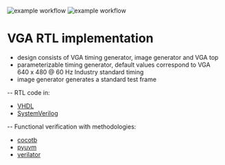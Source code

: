 ![example workflow](https://github.com/npatsiatzis/vga/actions/workflows/regression.yml/badge.svg)
![example workflow](https://github.com/npatsiatzis/vga/actions/workflows/formal.yml/badge.svg)

# VGA RTL implementation

- design consists of VGA timing generator, image generator and VGA top
- parameterizable timing generator, default values correspond to VGA 640 x 480 @ 60 Hz Industry standard timing
- image generator generates a standard test frame

-- RTL code in:
- [VHDL](https://github.com/npatsiatzis/vga/tree/main/rtl/VHDL)
- [SystemVerilog](https://github.com/npatsiatzis/vga/tree/main/rtl/SystemVerilog)

-- Functional verification with methodologies:
- [cocotb](https://github.com/npatsiatzis/vga/tree/main/cocotb_sim)
- [pyuvm](https://github.com/npatsiatzis/vga/tree/main/formal)
- [verilator](https://github.com/npatsiatzis/vga/tree/main/verilator_sim)
